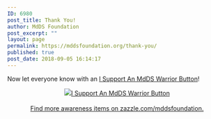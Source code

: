 ```yaml
---
ID: 6980
post_title: Thank You!
author: MdDS Foundation
post_excerpt: ""
layout: page
permalink: https://mddsfoundation.org/thank-you/
published: true
post_date: 2018-09-05 16:14:17
---
```

Now let everyone know with an <a href="https://www.zazzle.com/i_support_an_mdds_warrior_button-145766399690726865?rf=238617487973604920&amp;social=true" rel="nofollow">I Support An MdDS Warrior Button</a>!
<div style="text-align: center; line-height: 150%;"><a href="https://www.zazzle.com/i_support_an_mdds_warrior_button-145766399690726865?rf=238617487973604920&amp;social=true" rel="nofollow"><img style="border: 0;" src="https://rlv.zcache.com/i_support_an_mdds_warrior_button-r2de6ae4c305544e98ee0c45d80541352_k94rk_1024.jpg?rlvnet=1&amp;max_dim=325" alt="I Support An MdDS Warrior Button" /></a>

<a href="https://www.zazzle.com/mddsfoundation?rf=238617487973604920" rel="nofollow">Find more awareness items on zazzle.com/mddsfoundation.</a></div>